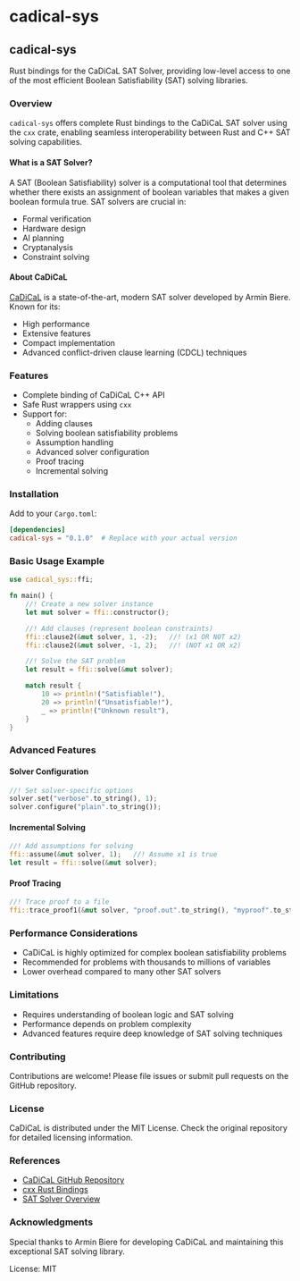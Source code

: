 # cadical-sys

## cadical-sys

Rust bindings for the CaDiCaL SAT Solver, providing low-level access to one of the most efficient Boolean Satisfiability (SAT) solving libraries.

### Overview

`cadical-sys` offers complete Rust bindings to the CaDiCaL SAT solver using the `cxx` crate, enabling seamless interoperability between Rust and C++ SAT solving capabilities.

#### What is a SAT Solver?

A SAT (Boolean Satisfiability) solver is a computational tool that determines whether there exists an assignment of boolean variables that makes a given boolean formula true. SAT solvers are crucial in:
- Formal verification
- Hardware design
- AI planning
- Cryptanalysis
- Constraint solving

#### About CaDiCaL

[CaDiCaL](https://github.com/arminbiere/cadical) is a state-of-the-art, modern SAT solver developed by Armin Biere. Known for its:
- High performance
- Extensive features
- Compact implementation
- Advanced conflict-driven clause learning (CDCL) techniques

### Features

- Complete binding of CaDiCaL C++ API
- Safe Rust wrappers using `cxx`
- Support for:
  - Adding clauses
  - Solving boolean satisfiability problems
  - Assumption handling
  - Advanced solver configuration
  - Proof tracing
  - Incremental solving

### Installation

Add to your `Cargo.toml`:

```toml
[dependencies]
cadical-sys = "0.1.0"  # Replace with your actual version
```

### Basic Usage Example

```rust
use cadical_sys::ffi;

fn main() {
    //! Create a new solver instance
    let mut solver = ffi::constructor();

    //! Add clauses (represent boolean constraints)
    ffi::clause2(&mut solver, 1, -2);   //! (x1 OR NOT x2)
    ffi::clause2(&mut solver, -1, 2);   //! (NOT x1 OR x2)

    //! Solve the SAT problem
    let result = ffi::solve(&mut solver);

    match result {
        10 => println!("Satisfiable!"),
        20 => println!("Unsatisfiable!"),
        _ => println!("Unknown result"),
    }
}
```

### Advanced Features

#### Solver Configuration

```rust
//! Set solver-specific options
solver.set("verbose".to_string(), 1);
solver.configure("plain".to_string());
```

#### Incremental Solving

```rust
//! Add assumptions for solving
ffi::assume(&mut solver, 1);   //! Assume x1 is true
let result = ffi::solve(&mut solver);
```

#### Proof Tracing

```rust
//! Trace proof to a file
ffi::trace_proof1(&mut solver, "proof.out".to_string(), "myproof".to_string());
```

### Performance Considerations

- CaDiCaL is highly optimized for complex boolean satisfiability problems
- Recommended for problems with thousands to millions of variables
- Lower overhead compared to many other SAT solvers

### Limitations

- Requires understanding of boolean logic and SAT solving
- Performance depends on problem complexity
- Advanced features require deep knowledge of SAT solving techniques

### Contributing

Contributions are welcome! Please file issues or submit pull requests on the GitHub repository.

### License

CaDiCaL is distributed under the MIT License. Check the original repository for detailed licensing information.

### References

- [CaDiCaL GitHub Repository](https://!github.com/arminbiere/cadical)
- [cxx Rust Bindings](https://!cxx.rs/)
- [SAT Solver Overview](https://!en.wikipedia.org/wiki/Boolean_satisfiability_problem)

### Acknowledgments

Special thanks to Armin Biere for developing CaDiCaL and maintaining this exceptional SAT solving library.

License: MIT
